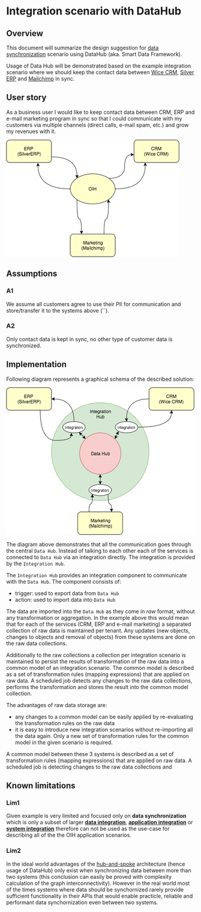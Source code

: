 # Integration scenario with DataHub

## Overview

This document will summarize the design suggestion for [data synchronization](https://en.wikipedia.org/wiki/Data_synchronization)
scenario using DataHub (aka. Smart Data Framework).

Usage of Data Hub will be demonstrated based on the example integration scenario where we should
keep the contact data between [Wice CRM](http://wice.de), [Silver ERP](http://www.silvererp.com/) and
[Mailchimp](https://mailchimp.com) in sync.

## User story

As a business user I would like to keep contact data between CRM, ERP and e-mail marketing program in sync so that
I could communicate with my customers via multiple channels (direct calls, e-mail spam, etc.) and grow my revenues
with it.

![overview](images/overview.png)

## Assumptions

### A1
We assume all customers agree to use their PII for communication and store/transfer it to the systems above
(``).

### A2
Only contact data is kept in sync, no other type of customer data is synchronized.

## Implementation

Following diagram represents a graphical schema of the described solution:

![solution](images/Solution.png)

The diagram above demonstrates that all the communication goes through the central `Data Hub`. Instead of talking to
each other each of the services is connected to `Data Hub` via an integration directly. The integration is provided
by the `Integration Hub`.

The `Integration Hub` provides an integration component to communicate with the `Data Hub`. The component consists of:

* trigger: used to export data from `Data Hub`
* action: used to import data into `Data Hub`

The data are imported into the `Data Hub` as they come in *raw* format, without any transformation or aggregation. In
the example above this would mean that for each of the services (CRM, ERP and e-mail marketing) a separated collection
of raw data is maintained per tenant. Any updates (new objects, changes to objects and removal of objects) from these
systems are done on the raw data collections.

Additionally to the raw collections a collection per integration scenario is maintained to persist the results of
transformation of the raw data into a common model of an integration scenario. The common model is described as a set
of transformation rules (mapping expressions) that are applied on raw data. A scheduled job detects any changes to the
raw data collections, performs the transformation and stores the result into the common model collection.

The advantages of raw data storage are:

* any changes to a common model can be easily applied by re-evaluating the transformation rules on the raw data
* it is easy to introduce new integration scenarios without re-importing all the data again. Only a new set of
transformation rules for the common model in the given scenario is required.

A common model between these 3 systems is described as a set of transformation rules (mapping expressions) that are
applied on raw data. A scheduled job is detecting changes to the raw data collections and

## Known limitations

### Lim1
Given example is very limited and focused only on **data synchronization** which is only a subset of larger
[**data integration**](https://en.wikipedia.org/wiki/Data_integration),
[**application integration**](https://en.wikipedia.org/wiki/Enterprise_application_integration) or
[**system integration**](https://en.wikipedia.org/wiki/System_integration) therefore can not be used
as the use-case for describing all of the the OIH application scenarios.

### Lim2
In the ideal world advantages of the
[hub-and-spoke](https://en.wikipedia.org/wiki/Spoke%E2%80%93hub_distribution_paradigm)
architecture (hence usage of DataHub) only exist when synchronizing data between more than two systems
(this conclusion can easily be proved with complexity calculation of the graph interconnectivity).
However in the real world most of the times systems where data should be synchornized rarely provide
sufficient functionality in their APIs that would enable practicle, reliable and performant data synchornization
even between two systems.

